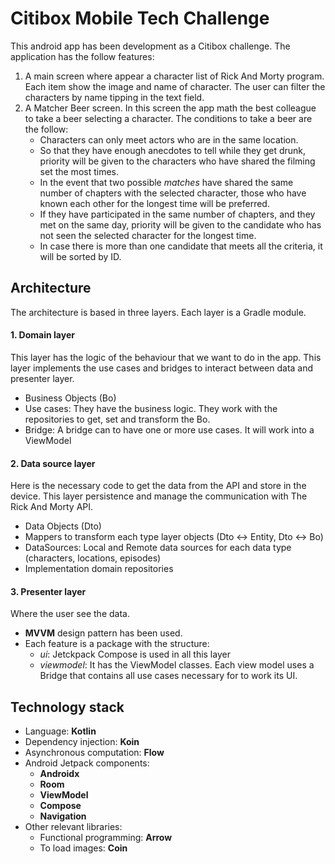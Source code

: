 # Citibox Mobile Tech Challenge

This android app has been development as a Citibox challenge. The application has the follow features:
1. A main screen where appear a character list of Rick And Morty program. Each item show the image and name of character. The user can filter the characters by name tipping in the text field.
2. A Matcher Beer screen. In this screen the app math the best colleague to take a beer selecting a character. The conditions to take a beer are the follow:
   - Characters can only meet actors who are in the same location.
   - So that they have enough anecdotes to tell while they get drunk, priority will be given to the characters who have shared the filming set the most times.
   - In the event that two possible *matches* have shared the same number of chapters with the selected character, those who have known each other for the longest time will be preferred.
   - If they have participated in the same number of chapters, and they met on the same day, priority will be given to the candidate who has not seen the selected character for the longest time.
   - In case there is more than one candidate that meets all the criteria, it will be sorted by ID.

## Architecture
The architecture is based in three layers. Each layer is a Gradle module.

#### 1. Domain layer
This layer has the logic of the behaviour that we want to do in the app. This layer implements the use cases and bridges to interact between data and presenter layer.
- Business Objects (Bo)
- Use cases: They have the business logic. They work with the repositories to get, set and transform the Bo.
- Bridge: A bridge can to have one or more use cases. It will work into a ViewModel

#### 2. Data source layer
Here is the necessary code to get the data from the API and store in the device. This layer persistence and manage the communication with The Rick And Morty API.
- Data Objects (Dto)
- Mappers to transform each type layer objects (Dto <-> Entity, Dto <-> Bo)
- DataSources: Local and Remote data sources for each data type (characters, locations, episodes)
- Implementation domain repositories

#### 3. Presenter layer
Where the user see the data.
- **MVVM** design pattern has been used.
- Each feature is a package with the structure:
  - *ui*: Jetckpack Compose is used in all this layer
  - *viewmodel*: It has the ViewModel classes. Each view model uses a Bridge that contains all use cases necessary for to work its UI.

## Technology stack
- Language: **Kotlin**
- Dependency injection: **Koin**
- Asynchronous computation: **Flow**
- Android Jetpack components:
  - **Androidx**
  - **Room**
  - **ViewModel**
  - **Compose**
  - **Navigation**
- Other relevant libraries:
  - Functional programming: **Arrow**
  - To load images: **Coin**
